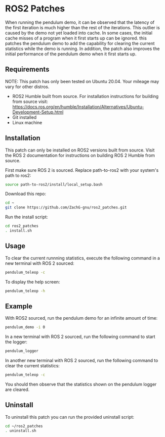 # ROS2 Patches
When running the pendulum demo, it can be observed that the latency of the first iteration is much higher than the rest of the iterations. This outlier is caused by the demo not yet loaded into cache. In some cases, the initial cache misses of a program when it first starts up can be ignored. this patches the pendulum demo to add the capability for clearing the current statistics while the demo is running. In addition, the patch also improves the initial performance of the pendulum demo when it first starts up.

## Requirements
NOTE: This patch has only been tested on Ubuntu 20.04. Your mileage may vary for other distros.
* ROS2 Humble built from source. For installation instructions for building from source visit: https://docs.ros.org/en/humble/Installation/Alternatives/Ubuntu-Development-Setup.html
* Git installed
* Linux machine

## Installation
This patch can only be installed on ROS2 versions built from source. Visit the ROS 2 documentation for instructions on building ROS 2 Humble from source.

First make sure ROS 2 is sourced. Replace path-to-ros2 with your system's path to ros2:
```bash
source path-to-ros2/install/local_setup.bash
```

Download this repo:
```bash
cd ~
git clone https://github.com/ZachG-gnu/ros2_patches.git
```

Run the install script:
```bash
cd ros2_patches
. install.sh
```

## Usage
To clear the current runnning statistics, execute the following command in a new terminal with ROS 2 sourced:
```bash
pendulum_teleop -c
```

To display the help screen:
```bash
pendulum_teleop -h
```

## Example
With ROS2 sourced, run the pendulum demo for an infinite amount of time:
```bash
pendulum_demo -i 0
```

In a new terminal with ROS 2 sourced, run the following command to start the logger:
```bash
pendulum_logger
```

In another new terminal with ROS 2 sourced, run the following command to clear the current statistics:
```bash
pendulum_teleop -c
```

You should then observe that the statistics shown on the pendulum logger are cleared.

## Uninstall
To uninstall this patch you can run the provided uninstall script:
```bash
cd ~/ros2_patches
. uninstall.sh
```
